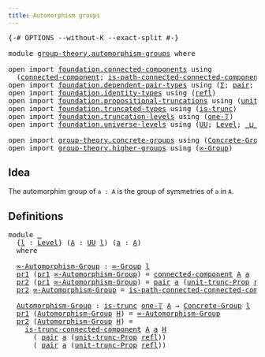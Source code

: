 ```yaml
---
title: Automorphism groups
---
```


<pre class="Agda"><a id="45" class="Symbol">{-#</a> <a id="49" class="Keyword">OPTIONS</a> <a id="57" class="Pragma">--without-K</a> <a id="69" class="Pragma">--exact-split</a> <a id="83" class="Symbol">#-}</a>

<a id="88" class="Keyword">module</a> <a id="95" href="group-theory.automorphism-groups.html" class="Module">group-theory.automorphism-groups</a> <a id="128" class="Keyword">where</a>

<a id="135" class="Keyword">open</a> <a id="140" class="Keyword">import</a> <a id="147" href="foundation.connected-components.html" class="Module">foundation.connected-components</a> <a id="179" class="Keyword">using</a>
  <a id="187" class="Symbol">(</a><a id="188" href="foundation.connected-components.html#1098" class="Function">connected-component</a><a id="207" class="Symbol">;</a> <a id="209" href="foundation.connected-components.html#1554" class="Function">is-path-connected-connected-component</a><a id="246" class="Symbol">;</a> <a id="248" href="foundation.connected-components.html#2211" class="Function">is-trunc-connected-component</a><a id="276" class="Symbol">)</a>
<a id="278" class="Keyword">open</a> <a id="283" class="Keyword">import</a> <a id="290" href="foundation.dependent-pair-types.html" class="Module">foundation.dependent-pair-types</a> <a id="322" class="Keyword">using</a> <a id="328" class="Symbol">(</a><a id="329" href="foundation-core.dependent-pair-types.html#515" class="Record">Σ</a><a id="330" class="Symbol">;</a> <a id="332" href="foundation-core.dependent-pair-types.html#588" class="InductiveConstructor">pair</a><a id="336" class="Symbol">;</a> <a id="338" href="foundation-core.dependent-pair-types.html#605" class="Field">pr1</a><a id="341" class="Symbol">;</a> <a id="343" href="foundation-core.dependent-pair-types.html#617" class="Field">pr2</a><a id="346" class="Symbol">)</a>
<a id="348" class="Keyword">open</a> <a id="353" class="Keyword">import</a> <a id="360" href="foundation.identity-types.html" class="Module">foundation.identity-types</a> <a id="386" class="Keyword">using</a> <a id="392" class="Symbol">(</a><a id="393" href="foundation-core.identity-types.html#1820" class="InductiveConstructor">refl</a><a id="397" class="Symbol">)</a>
<a id="399" class="Keyword">open</a> <a id="404" class="Keyword">import</a> <a id="411" href="foundation.propositional-truncations.html" class="Module">foundation.propositional-truncations</a> <a id="448" class="Keyword">using</a> <a id="454" class="Symbol">(</a><a id="455" href="foundation.propositional-truncations.html#2132" class="Function">unit-trunc-Prop</a><a id="470" class="Symbol">)</a>
<a id="472" class="Keyword">open</a> <a id="477" class="Keyword">import</a> <a id="484" href="foundation.truncated-types.html" class="Module">foundation.truncated-types</a> <a id="511" class="Keyword">using</a> <a id="517" class="Symbol">(</a><a id="518" href="foundation-core.truncated-types.html#1741" class="Function">is-trunc</a><a id="526" class="Symbol">)</a>
<a id="528" class="Keyword">open</a> <a id="533" class="Keyword">import</a> <a id="540" href="foundation.truncation-levels.html" class="Module">foundation.truncation-levels</a> <a id="569" class="Keyword">using</a> <a id="575" class="Symbol">(</a><a id="576" href="foundation-core.truncation-levels.html#530" class="Function">one-𝕋</a><a id="581" class="Symbol">)</a>
<a id="583" class="Keyword">open</a> <a id="588" class="Keyword">import</a> <a id="595" href="foundation.universe-levels.html" class="Module">foundation.universe-levels</a> <a id="622" class="Keyword">using</a> <a id="628" class="Symbol">(</a><a id="629" href="foundation-core.universe-levels.html#235" class="Primitive">UU</a><a id="631" class="Symbol">;</a> <a id="633" href="Agda.Primitive.html#597" class="Postulate">Level</a><a id="638" class="Symbol">;</a> <a id="640" href="Agda.Primitive.html#810" class="Primitive Operator">_⊔_</a><a id="643" class="Symbol">;</a> <a id="645" href="Agda.Primitive.html#780" class="Primitive">lsuc</a><a id="649" class="Symbol">)</a>

<a id="652" class="Keyword">open</a> <a id="657" class="Keyword">import</a> <a id="664" href="group-theory.concrete-groups.html" class="Module">group-theory.concrete-groups</a> <a id="693" class="Keyword">using</a> <a id="699" class="Symbol">(</a><a id="700" href="group-theory.concrete-groups.html#2028" class="Function">Concrete-Group</a><a id="714" class="Symbol">)</a>
<a id="716" class="Keyword">open</a> <a id="721" class="Keyword">import</a> <a id="728" href="group-theory.higher-groups.html" class="Module">group-theory.higher-groups</a> <a id="755" class="Keyword">using</a> <a id="761" class="Symbol">(</a><a id="762" href="group-theory.higher-groups.html#1633" class="Function">∞-Group</a><a id="769" class="Symbol">)</a>
</pre>
## Idea

The automorphim group of `a : A` is the group of symmetries of `a` in `A`.

## Definitions

<pre class="Agda"><a id="885" class="Keyword">module</a> <a id="892" href="group-theory.automorphism-groups.html#892" class="Module">_</a>
  <a id="896" class="Symbol">{</a><a id="897" href="group-theory.automorphism-groups.html#897" class="Bound">l</a> <a id="899" class="Symbol">:</a> <a id="901" href="Agda.Primitive.html#597" class="Postulate">Level</a><a id="906" class="Symbol">}</a> <a id="908" class="Symbol">(</a><a id="909" href="group-theory.automorphism-groups.html#909" class="Bound">A</a> <a id="911" class="Symbol">:</a> <a id="913" href="foundation-core.universe-levels.html#235" class="Primitive">UU</a> <a id="916" href="group-theory.automorphism-groups.html#897" class="Bound">l</a><a id="917" class="Symbol">)</a> <a id="919" class="Symbol">(</a><a id="920" href="group-theory.automorphism-groups.html#920" class="Bound">a</a> <a id="922" class="Symbol">:</a> <a id="924" href="group-theory.automorphism-groups.html#909" class="Bound">A</a><a id="925" class="Symbol">)</a>
  <a id="929" class="Keyword">where</a>
  
  <a id="940" href="group-theory.automorphism-groups.html#940" class="Function">∞-Automorphism-Group</a> <a id="961" class="Symbol">:</a> <a id="963" href="group-theory.higher-groups.html#1633" class="Function">∞-Group</a> <a id="971" href="group-theory.automorphism-groups.html#897" class="Bound">l</a>
  <a id="975" href="foundation-core.dependent-pair-types.html#605" class="Field">pr1</a> <a id="979" class="Symbol">(</a><a id="980" href="foundation-core.dependent-pair-types.html#605" class="Field">pr1</a> <a id="984" href="group-theory.automorphism-groups.html#940" class="Function">∞-Automorphism-Group</a><a id="1004" class="Symbol">)</a> <a id="1006" class="Symbol">=</a> <a id="1008" href="foundation.connected-components.html#1098" class="Function">connected-component</a> <a id="1028" href="group-theory.automorphism-groups.html#909" class="Bound">A</a> <a id="1030" href="group-theory.automorphism-groups.html#920" class="Bound">a</a>
  <a id="1034" href="foundation-core.dependent-pair-types.html#617" class="Field">pr2</a> <a id="1038" class="Symbol">(</a><a id="1039" href="foundation-core.dependent-pair-types.html#605" class="Field">pr1</a> <a id="1043" href="group-theory.automorphism-groups.html#940" class="Function">∞-Automorphism-Group</a><a id="1063" class="Symbol">)</a> <a id="1065" class="Symbol">=</a> <a id="1067" href="foundation-core.dependent-pair-types.html#588" class="InductiveConstructor">pair</a> <a id="1072" href="group-theory.automorphism-groups.html#920" class="Bound">a</a> <a id="1074" class="Symbol">(</a><a id="1075" href="foundation.propositional-truncations.html#2132" class="Function">unit-trunc-Prop</a> <a id="1091" href="foundation-core.identity-types.html#1820" class="InductiveConstructor">refl</a><a id="1095" class="Symbol">)</a>
  <a id="1099" href="foundation-core.dependent-pair-types.html#617" class="Field">pr2</a> <a id="1103" href="group-theory.automorphism-groups.html#940" class="Function">∞-Automorphism-Group</a> <a id="1124" class="Symbol">=</a> <a id="1126" href="foundation.connected-components.html#1554" class="Function">is-path-connected-connected-component</a> <a id="1164" href="group-theory.automorphism-groups.html#909" class="Bound">A</a> <a id="1166" href="group-theory.automorphism-groups.html#920" class="Bound">a</a>

  <a id="1171" href="group-theory.automorphism-groups.html#1171" class="Function">Automorphism-Group</a> <a id="1190" class="Symbol">:</a> <a id="1192" href="foundation-core.truncated-types.html#1741" class="Function">is-trunc</a> <a id="1201" href="foundation-core.truncation-levels.html#530" class="Function">one-𝕋</a> <a id="1207" href="group-theory.automorphism-groups.html#909" class="Bound">A</a> <a id="1209" class="Symbol">→</a> <a id="1211" href="group-theory.concrete-groups.html#2028" class="Function">Concrete-Group</a> <a id="1226" href="group-theory.automorphism-groups.html#897" class="Bound">l</a>
  <a id="1230" href="foundation-core.dependent-pair-types.html#605" class="Field">pr1</a> <a id="1234" class="Symbol">(</a><a id="1235" href="group-theory.automorphism-groups.html#1171" class="Function">Automorphism-Group</a> <a id="1254" href="group-theory.automorphism-groups.html#1254" class="Bound">H</a><a id="1255" class="Symbol">)</a> <a id="1257" class="Symbol">=</a> <a id="1259" href="group-theory.automorphism-groups.html#940" class="Function">∞-Automorphism-Group</a>
  <a id="1282" href="foundation-core.dependent-pair-types.html#617" class="Field">pr2</a> <a id="1286" class="Symbol">(</a><a id="1287" href="group-theory.automorphism-groups.html#1171" class="Function">Automorphism-Group</a> <a id="1306" href="group-theory.automorphism-groups.html#1306" class="Bound">H</a><a id="1307" class="Symbol">)</a> <a id="1309" class="Symbol">=</a> 
    <a id="1316" href="foundation.connected-components.html#2211" class="Function">is-trunc-connected-component</a> <a id="1345" href="group-theory.automorphism-groups.html#909" class="Bound">A</a> <a id="1347" href="group-theory.automorphism-groups.html#920" class="Bound">a</a> <a id="1349" href="group-theory.automorphism-groups.html#1306" class="Bound">H</a>
      <a id="1357" class="Symbol">(</a> <a id="1359" href="foundation-core.dependent-pair-types.html#588" class="InductiveConstructor">pair</a> <a id="1364" href="group-theory.automorphism-groups.html#920" class="Bound">a</a> <a id="1366" class="Symbol">(</a><a id="1367" href="foundation.propositional-truncations.html#2132" class="Function">unit-trunc-Prop</a> <a id="1383" href="foundation-core.identity-types.html#1820" class="InductiveConstructor">refl</a><a id="1387" class="Symbol">))</a>
      <a id="1396" class="Symbol">(</a> <a id="1398" href="foundation-core.dependent-pair-types.html#588" class="InductiveConstructor">pair</a> <a id="1403" href="group-theory.automorphism-groups.html#920" class="Bound">a</a> <a id="1405" class="Symbol">(</a><a id="1406" href="foundation.propositional-truncations.html#2132" class="Function">unit-trunc-Prop</a> <a id="1422" href="foundation-core.identity-types.html#1820" class="InductiveConstructor">refl</a><a id="1426" class="Symbol">))</a>
</pre>